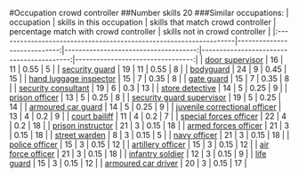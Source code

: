 #Occupation crowd controller
##Number skills 20
###Similar occupations:
| occupation                                                        |   skills in this occupation |   skills that match crowd controller |   percentage match with crowd controller |   skills not in crowd controller |
|:------------------------------------------------------------------|----------------------------:|-------------------------------------:|-----------------------------------------:|---------------------------------:|
| [door supervisor](door_supervisor.md)                             |                          16 |                                   11 |                                     0.55 |                                5 |
| [security guard](security_guard.md)                               |                          19 |                                   11 |                                     0.55 |                                8 |
| [bodyguard](bodyguard.md)                                         |                          24 |                                    9 |                                     0.45 |                               15 |
| [hand luggage inspector](hand_luggage_inspector.md)               |                          15 |                                    7 |                                     0.35 |                                8 |
| [gate guard](gate_guard.md)                                       |                          15 |                                    7 |                                     0.35 |                                8 |
| [security consultant](security_consultant.md)                     |                          19 |                                    6 |                                     0.3  |                               13 |
| [store detective](store_detective.md)                             |                          14 |                                    5 |                                     0.25 |                                9 |
| [prison officer](prison_officer.md)                               |                          13 |                                    5 |                                     0.25 |                                8 |
| [security guard supervisor](security_guard_supervisor.md)         |                          19 |                                    5 |                                     0.25 |                               14 |
| [armoured car guard](armoured_car_guard.md)                       |                          14 |                                    5 |                                     0.25 |                                9 |
| [juvenile correctional officer](juvenile_correctional_officer.md) |                          13 |                                    4 |                                     0.2  |                                9 |
| [court bailiff](court_bailiff.md)                                 |                          11 |                                    4 |                                     0.2  |                                7 |
| [special forces officer](special_forces_officer.md)               |                          22 |                                    4 |                                     0.2  |                               18 |
| [prison instructor](prison_instructor.md)                         |                          21 |                                    3 |                                     0.15 |                               18 |
| [armed forces officer](armed_forces_officer.md)                   |                          21 |                                    3 |                                     0.15 |                               18 |
| [street warden](street_warden.md)                                 |                           8 |                                    3 |                                     0.15 |                                5 |
| [navy officer](navy_officer.md)                                   |                          21 |                                    3 |                                     0.15 |                               18 |
| [police officer](police_officer.md)                               |                          15 |                                    3 |                                     0.15 |                               12 |
| [artillery officer](artillery_officer.md)                         |                          15 |                                    3 |                                     0.15 |                               12 |
| [air force officer](air_force_officer.md)                         |                          21 |                                    3 |                                     0.15 |                               18 |
| [infantry soldier](infantry_soldier.md)                           |                          12 |                                    3 |                                     0.15 |                                9 |
| [life guard](life_guard.md)                                       |                          15 |                                    3 |                                     0.15 |                               12 |
| [armoured car driver](armoured_car_driver.md)                     |                          20 |                                    3 |                                     0.15 |                               17 |
